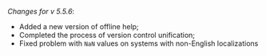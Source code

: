 _Changes for v 5.5.6_:
- Added a new version of offline help;
- Completed the process of version control unification;
- Fixed problem with `NaN` values on systems with non-English localizations
